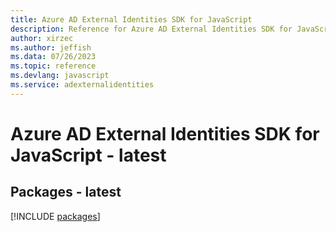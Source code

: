```yaml
---
title: Azure AD External Identities SDK for JavaScript
description: Reference for Azure AD External Identities SDK for JavaScript
author: xirzec
ms.author: jeffish
ms.data: 07/26/2023
ms.topic: reference
ms.devlang: javascript
ms.service: adexternalidentities
---
```

# Azure AD External Identities SDK for JavaScript - latest
## Packages - latest
[!INCLUDE [packages](ad-external-identities-index.md)]